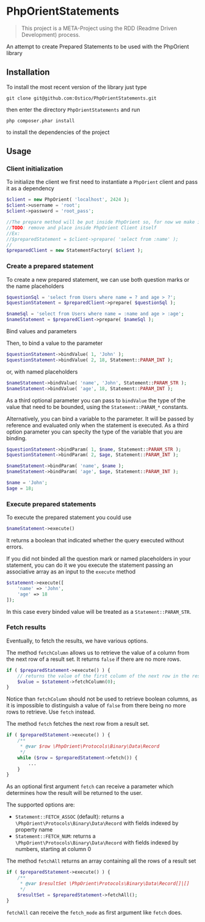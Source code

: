 # PhpOrientStatements

> This project is a META-Project using the RDD (Readme Driven Development) process.

An attempt to create Prepared Statements to be used with the PhpOrient library

## Installation

To install the most recent version of the library just type

    git clone git@github.com:Ostico/PhpOrientStatements.git

then enter the directory `PhpOrientStatements` and run

    php composer.phar install

to install the dependencies of the project

## Usage

### Client initialization

To initialize the client we first need to instantiate a `PhpOrient` client and pass it as a dependency

```php
$client = new PhpOrient( 'localhost', 2424 );
$client->username = 'root';
$client->password = 'root_pass';

//The prepare method will be put inside PhpOrient so, for now we make it a simple Factory
//TODO: remove and place inside PhpOrient Client itself
//Ex:
//$preparedStatement = $client->prepare( 'select from :name' );
//
$preparedClient = new StatementFactory( $client );
```

### Create a prepared statement

To create a new prepared statement, we can use both question marks or the name placeholders

```php
$questionSql = 'select from Users where name = ? and age > ?';
$questionStatement = $preparedClient->prepare( $questionSql );

$nameSql = 'select from Users where name = :name and age > :age';
$nameStatement = $preparedClient->prepare( $nameSql );
```

Bind values and parameters

Then, to bind a value to the parameter

```php
$questionStatement->bindValue( 1, 'John' );
$questionStatement->bindValue( 2, 18, Statement::PARAM_INT );
```

or, with named placeholders

```php
$nameStatement->bindValue( 'name', 'John', Statement::PARAM_STR );
$nameStatement->bindValue( 'age', 18, Statement::PARAM_INT );
```
As a third optional parameter you can pass to `bindValue` the type of the value that need to be bounded, using the `Statement::PARAM_*` constants.

Alternatively, you can bind a variable to the parameter. It will be passed by reference and evaluated only when the statement is executed. As a third option parameter you can specity the type of the variable that you are binding.

```php
$questionStatement->bindParam( 1, $name, Statement::PARAM_STR );
$questionStatement->bindParam( 2, $age, Statement::PARAM_INT );

$nameStatement->bindParam( 'name', $name );
$nameStatement->bindParam( 'age', $age, Statement::PARAM_INT );

$name = 'John';
$age = 18;
```

### Execute prepared statements

To execute the prepared statement you could use

```php
$nameStatement->execute()
```

It returns a boolean that indicated whether the query executed without errors.

If you did not binded all the question mark or named placeholders in your statement, you can do it we you execute the statement passing an associative array as an input to the `execute` method

```php
$statement->execute([
    'name' => 'John',
    'age' => 18
]);
```

In this case every binded value will be treated as a `Statement::PARAM_STR`.

### Fetch results

Eventually, to fetch the results, we have various options.

The method `fetchColumn` allows us to retrieve the value of a column from the next row of a result set. It returns `false` if there are no more rows.

```php
if ( $preparedStatement->execute() ) {
    // returns the value of the first column of the next row in the result set
    $value = $statement->fetchColumn(0);
}
```

Notice than `fetchColumn` should not be used to retrieve boolean columns, as it is impossible to distinguish a value of `false` from there being no more rows to retrieve. Use `fetch` instead.

The method `fetch` fetches the next row from a result set.

```php
if ( $preparedStatement->execute() ) {
    /**
     * @var $row \PhpOrient\Protocols\Binary\Data\Record
     */
    while ($row = $preparedStatement->fetch()) {
        ...
    }
}
```

As an optional first argument `fetch` can receive a parameter which determines how the result will be returned to the user.

The supported options are:
- `Statement::FETCH_ASSOC` (default): returns a `\PhpOrient\Protocols\Binary\Data\Record` with fields indexed by property name
- `Statement::FETCH_NUM`: returns a `\PhpOrient\Protocols\Binary\Data\Record` with fields indexed by numbers, starting at column 0

The method `fetchAll` returns an array containing all the rows of a result set

```php
if ( $preparedStatement->execute() ) {
    /**
     * @var $resultSet \PhpOrient\Protocols\Binary\Data\Record[]|[]
     */
    $resultSet = $preparedStatement->fetchAll();
}
```

`fetchAll` can receive the `fetch_mode` as first argument like `fetch` does.